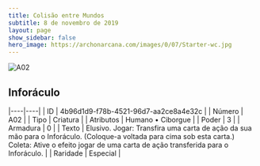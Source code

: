 ```yaml
---
title: Colisão entre Mundos
subtitle: 8 de novembro de 2019
layout: page
show_sidebar: false
hero_image: https://archonarcana.com/images/0/07/Starter-wc.jpg
---
```


![A02](https://cdn.keyforgegame.com/media/card_front/pt/453_A02_C3786V7C8WF6_pt.png)

## Inforáculo

|----|----|
| ID | 4b96d1d9-f78b-4521-96d7-aa2ce8a4e32c |
| Número | A02 |
| Tipo | Criatura |
| Atributos | Humano • Ciborgue |
| Poder | 3 |
| Armadura | 0 |
| Texto | Elusivo. Jogar: Transfira uma carta de ação da sua mão para o Inforáculo. (Coloque-a voltada para cima sob esta carta.) Coleta: Ative o efeito jogar de uma carta de ação transferida para o Inforáculo. |
| Raridade | Especial |
